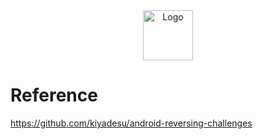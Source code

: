 <div align="center">
  <a href="https://github.com">
    <img src="https://github.com/Phongtran1201/Knowledge/blob/main/images/logo.png" alt="Logo" width="80" height="80">
  </a>
 </div>
 
# Reference 
https://github.com/kiyadesu/android-reversing-challenges
